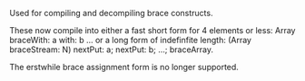 Used for compiling and decompiling brace constructs.

These now compile into either a fast short form for 4 elements or less:
	Array braceWith: a with: b ... 
or a long form of indefinfite length:
	(Array braceStream: N) nextPut: a; nextPut: b; ...; braceArray.

The erstwhile brace assignment form is no longer supported.